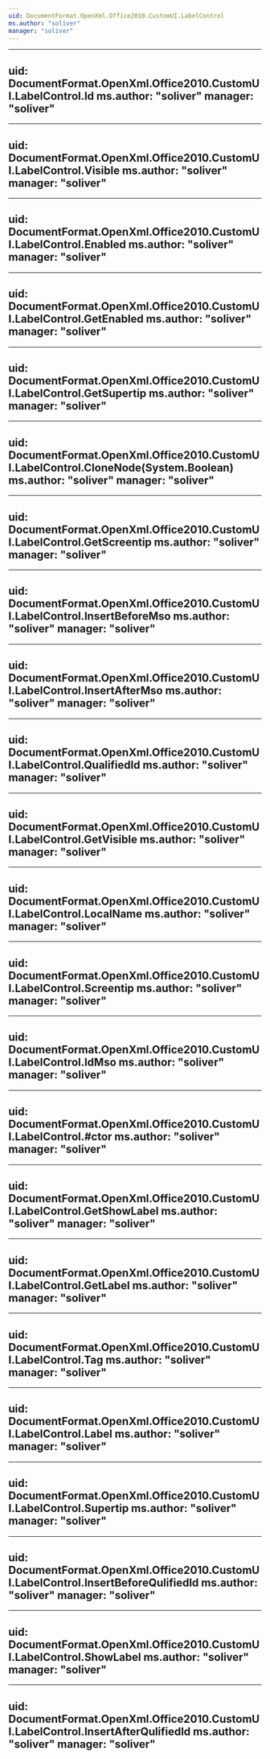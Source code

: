```yaml
---
uid: DocumentFormat.OpenXml.Office2010.CustomUI.LabelControl
ms.author: "soliver"
manager: "soliver"
---
```


---
uid: DocumentFormat.OpenXml.Office2010.CustomUI.LabelControl.Id
ms.author: "soliver"
manager: "soliver"
---

---
uid: DocumentFormat.OpenXml.Office2010.CustomUI.LabelControl.Visible
ms.author: "soliver"
manager: "soliver"
---

---
uid: DocumentFormat.OpenXml.Office2010.CustomUI.LabelControl.Enabled
ms.author: "soliver"
manager: "soliver"
---

---
uid: DocumentFormat.OpenXml.Office2010.CustomUI.LabelControl.GetEnabled
ms.author: "soliver"
manager: "soliver"
---

---
uid: DocumentFormat.OpenXml.Office2010.CustomUI.LabelControl.GetSupertip
ms.author: "soliver"
manager: "soliver"
---

---
uid: DocumentFormat.OpenXml.Office2010.CustomUI.LabelControl.CloneNode(System.Boolean)
ms.author: "soliver"
manager: "soliver"
---

---
uid: DocumentFormat.OpenXml.Office2010.CustomUI.LabelControl.GetScreentip
ms.author: "soliver"
manager: "soliver"
---

---
uid: DocumentFormat.OpenXml.Office2010.CustomUI.LabelControl.InsertBeforeMso
ms.author: "soliver"
manager: "soliver"
---

---
uid: DocumentFormat.OpenXml.Office2010.CustomUI.LabelControl.InsertAfterMso
ms.author: "soliver"
manager: "soliver"
---

---
uid: DocumentFormat.OpenXml.Office2010.CustomUI.LabelControl.QualifiedId
ms.author: "soliver"
manager: "soliver"
---

---
uid: DocumentFormat.OpenXml.Office2010.CustomUI.LabelControl.GetVisible
ms.author: "soliver"
manager: "soliver"
---

---
uid: DocumentFormat.OpenXml.Office2010.CustomUI.LabelControl.LocalName
ms.author: "soliver"
manager: "soliver"
---

---
uid: DocumentFormat.OpenXml.Office2010.CustomUI.LabelControl.Screentip
ms.author: "soliver"
manager: "soliver"
---

---
uid: DocumentFormat.OpenXml.Office2010.CustomUI.LabelControl.IdMso
ms.author: "soliver"
manager: "soliver"
---

---
uid: DocumentFormat.OpenXml.Office2010.CustomUI.LabelControl.#ctor
ms.author: "soliver"
manager: "soliver"
---

---
uid: DocumentFormat.OpenXml.Office2010.CustomUI.LabelControl.GetShowLabel
ms.author: "soliver"
manager: "soliver"
---

---
uid: DocumentFormat.OpenXml.Office2010.CustomUI.LabelControl.GetLabel
ms.author: "soliver"
manager: "soliver"
---

---
uid: DocumentFormat.OpenXml.Office2010.CustomUI.LabelControl.Tag
ms.author: "soliver"
manager: "soliver"
---

---
uid: DocumentFormat.OpenXml.Office2010.CustomUI.LabelControl.Label
ms.author: "soliver"
manager: "soliver"
---

---
uid: DocumentFormat.OpenXml.Office2010.CustomUI.LabelControl.Supertip
ms.author: "soliver"
manager: "soliver"
---

---
uid: DocumentFormat.OpenXml.Office2010.CustomUI.LabelControl.InsertBeforeQulifiedId
ms.author: "soliver"
manager: "soliver"
---

---
uid: DocumentFormat.OpenXml.Office2010.CustomUI.LabelControl.ShowLabel
ms.author: "soliver"
manager: "soliver"
---

---
uid: DocumentFormat.OpenXml.Office2010.CustomUI.LabelControl.InsertAfterQulifiedId
ms.author: "soliver"
manager: "soliver"
---
